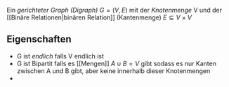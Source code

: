 Ein _gerichteter Graph (Digraph)_ $G=(V,E)$  mit der _Knotenmenge_ V und der [[Binäre Relationen|binären Relation]] (Kantenmenge) $E \subseteq V\times V$ 

## Eigenschaften
- G ist _endlich_ falls V endlich ist
- G ist Bipartit falls es [[Mengen]] $A \cup B=V$ gibt sodass es nur Kanten zwischen A und B gibt, aber keine innerhalb dieser Knotenmengen
- 